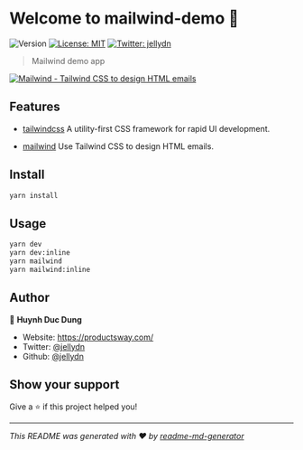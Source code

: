 # Welcome to mailwind-demo 👋

![Version](https://img.shields.io/badge/version-1.0.0-blue.svg?cacheSeconds=2592000)
[![License: MIT](https://img.shields.io/badge/License-MIT-yellow.svg)](#)
[![Twitter: jellydn](https://img.shields.io/twitter/follow/jellydn.svg?style=social)](https://twitter.com/jellydn)

> Mailwind demo app

[![Mailwind - Tailwind CSS to design HTML emails
](https://img.youtube.com/vi/4U4waKKXQAk/0.jpg)](https://www.youtube.com/watch?v=4U4waKKXQAk)

## Features

- [tailwindcss](https://tailwindcss.com/) A utility-first CSS framework for rapid UI development.

- [mailwind](https://github.com/soheilpro/mailwind) Use Tailwind CSS to design HTML emails.

## Install

```sh
yarn install
```

## Usage

```sh
yarn dev
yarn dev:inline
yarn mailwind
yarn mailwind:inline
```

## Author

👤 **Huynh Duc Dung**

- Website: https://productsway.com/
- Twitter: [@jellydn](https://twitter.com/jellydn)
- Github: [@jellydn](https://github.com/jellydn)

## Show your support

Give a ⭐️ if this project helped you!

---

_This README was generated with ❤️ by [readme-md-generator](https://github.com/kefranabg/readme-md-generator)_
